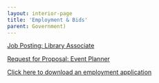 ```yaml
---
layout: interior-page
title: 'Employment & Bids'
parent: Government)
---
```


[Job Posting: Library Associate](https://storage.googleapis.com/static.rutherford-nj.com/finance/Employment/ASSOCIATE.pdf)

[Request for Proposal: Event Planner](https://storage.googleapis.com/static.rutherford-nj.com/finance/Employment/RFP_EventPlanner.pdf)


[Click here to download an employment application](https://storage.googleapis.com/static.rutherford-nj.com/borough-clerk/permits-licenses/Employment%20Application.pdf)
